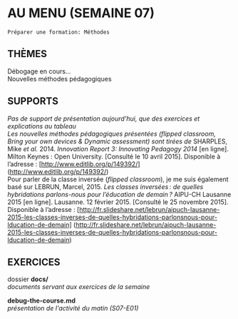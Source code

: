 # AU MENU (SEMAINE 07)

`Préparer une formation: Méthodes`   

## THÈMES
Débogage en cours...   
Nouvelles méthodes pédagogiques   

## SUPPORTS
*Pas de support de présentation aujourd'hui, que des exercices et explications au tableau*   
*Les nouvelles méthodes pédagogiques présentées (flipped classroom, Bring your own devices & Dynamic assessment) sont tirées de* SHARPLES, Mike *et al.* 2014. *Innovation Report 3: Innovating Pedagogy 2014* [en ligne]. Milton Keynes : Open University. [Consulté le 10 avril 2015]. Disponible à l’adresse : [http://www.editlib.org/p/149392/] (http://www.editlib.org/p/149392/)   
Pour parler de la classe inversée (*flipped classroom*), je me suis également basé sur LEBRUN, Marcel, 2015. *Les classes inversées : de quelles hybridations parlons-nous pour l’éducation de demain ?* AIPU-CH Lausanne 2015 [en ligne]. Lausanne. 12 février 2015. [Consulté le 25 novembre 2015]. Disponible à l’adresse : [http://fr.slideshare.net/lebrun/aipuch-lausanne-2015-les-classes-inverses-de-quelles-hybridations-parlonsnous-pour-lducation-de-demain] (http://fr.slideshare.net/lebrun/aipuch-lausanne-2015-les-classes-inverses-de-quelles-hybridations-parlonsnous-pour-lducation-de-demain)   


## EXERCICES
dossier **docs/**   
*documents servant aux exercices de la semaine*   

**debug-the-course.md**   
*présentation de l'activité du matin (S07-E01)*   
